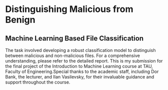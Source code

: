 # Distinguishing Malicious from Benign
## Machine Learning Based File Classification

The task involved developing a robust classification model to distinguish between malicious and non-malicious files. For a comprehensive understanding, please refer to the detailed report. 
This is my submission for the final project of the Introduction to Machine Learning course at TAU, Faculty of Engineering.Special thanks to the academic staff, including Dor Bank, the lecturer, and Ilan Vasilevsky, for their invaluable guidance and support throughout the course.
 

